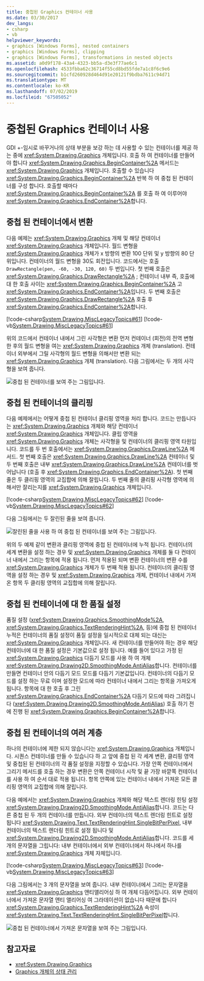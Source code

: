 ```yaml
---
title: 중첩된 Graphics 컨테이너 사용
ms.date: 03/30/2017
dev_langs:
- csharp
- vb
helpviewer_keywords:
- graphics [Windows Forms], nested containers
- graphics [Windows Forms], clipping
- graphics [Windows Forms], transformations in nested objects
ms.assetid: a0d9f178-43a4-4323-bb5a-d3e3f77ae6c1
ms.openlocfilehash: 4533fbba62c36714f55cd8bd55fde7a1c8f6c9e6
ms.sourcegitcommit: b1cfd260928d464d91e20121f9bdba7611c94d71
ms.translationtype: MT
ms.contentlocale: ko-KR
ms.lasthandoff: 07/02/2019
ms.locfileid: "67505052"
---
```

# <a name="using-nested-graphics-containers"></a>중첩된 Graphics 컨테이너 사용
GDI +-임시로 바꾸거나의 상태 부분을 보강 하는 데 사용할 수 있는 컨테이너를 제공 하는 중에 <xref:System.Drawing.Graphics> 개체입니다. 호출 하 여 컨테이너를 만들어야 합니다 <xref:System.Drawing.Graphics.BeginContainer%2A> 메서드는 <xref:System.Drawing.Graphics> 개체입니다. 호출할 수 있습니다 <xref:System.Drawing.Graphics.BeginContainer%2A> 반복 하 여 중첩 된 컨테이너를 구성 합니다. 호출할 때마다 <xref:System.Drawing.Graphics.BeginContainer%2A> 를 호출 하 여 이루어야 <xref:System.Drawing.Graphics.EndContainer%2A>합니다.  
  
## <a name="transformations-in-nested-containers"></a>중첩 된 컨테이너에서 변환  
 다음 예제는 <xref:System.Drawing.Graphics> 개체 및 해당 컨테이너 <xref:System.Drawing.Graphics> 개체입니다. 월드 변형을 <xref:System.Drawing.Graphics> 개체가 x 방향의 변환 100 단위 및 y 방향의 80 단위입니다. 컨테이너의 월드 변형을 30도 회전입니다. 코드에서는 호출 `DrawRectangle(pen, -60, -30, 120, 60)` 두 번입니다. 첫 번째 호출은 <xref:System.Drawing.Graphics.DrawRectangle%2A> ; 컨테이너 내부 즉, 호출에 대 한 호출 사이는 <xref:System.Drawing.Graphics.BeginContainer%2A> 고 <xref:System.Drawing.Graphics.EndContainer%2A>입니다. 두 번째 호출은 <xref:System.Drawing.Graphics.DrawRectangle%2A> 호출 후 <xref:System.Drawing.Graphics.EndContainer%2A>합니다.  
  
 [!code-csharp[System.Drawing.MiscLegacyTopics#61](~/samples/snippets/csharp/VS_Snippets_Winforms/System.Drawing.MiscLegacyTopics/CS/Class1.cs#61)]
 [!code-vb[System.Drawing.MiscLegacyTopics#61](~/samples/snippets/visualbasic/VS_Snippets_Winforms/System.Drawing.MiscLegacyTopics/VB/Class1.vb#61)]  
  
 위의 코드에서 컨테이너 내에서 그린 사각형은 변환 먼저 컨테이너 (회전)의 전역 변형 한 후의 월드 변형을 여는 <xref:System.Drawing.Graphics> 개체 (translation). 컨테이너 외부에서 그릴 사각형의 월드 변형을 의해서만 변환 되는 <xref:System.Drawing.Graphics> 개체 (translation). 다음 그림에서는 두 개의 사각형을 보여 줍니다. 
  
 ![중첩 된 컨테이너를 보여 주는 그림입니다.](./media/using-nested-graphics-containers/nested-containers-illustration.png)  
  
## <a name="clipping-in-nested-containers"></a>중첩 된 컨테이너의 클리핑  
 다음 예제에서는 어떻게 중첩 된 컨테이너 클리핑 영역을 처리 합니다. 코드는 만듭니다는 <xref:System.Drawing.Graphics> 개체와 해당 컨테이너 <xref:System.Drawing.Graphics> 개체입니다. 클립 영역을 <xref:System.Drawing.Graphics> 개체는 사각형을 및 컨테이너의 클리핑 영역 타원입니다. 코드를 두 번 호출에서는 <xref:System.Drawing.Graphics.DrawLine%2A> 메서드. 첫 번째 호출은 <xref:System.Drawing.Graphics.DrawLine%2A> 컨테이너 및 두 번째 호출은 내부 <xref:System.Drawing.Graphics.DrawLine%2A> 컨테이너를 벗어납니다 (호출 후 <xref:System.Drawing.Graphics.EndContainer%2A>). 첫 번째 줄은 두 클리핑 영역의 교집합에 의해 잘립니다. 두 번째 줄의 클리핑 사각형 영역에 의해서만 잘리는지를 <xref:System.Drawing.Graphics> 개체입니다.  
  
 [!code-csharp[System.Drawing.MiscLegacyTopics#62](~/samples/snippets/csharp/VS_Snippets_Winforms/System.Drawing.MiscLegacyTopics/CS/Class1.cs#62)]
 [!code-vb[System.Drawing.MiscLegacyTopics#62](~/samples/snippets/visualbasic/VS_Snippets_Winforms/System.Drawing.MiscLegacyTopics/VB/Class1.vb#62)]  
  
 다음 그림에서는 두 잘린된 줄을 보여 줍니다.
  
 ![잘린된 줄을 사용 하 여 중첩 된 컨테이너를 보여 주는 그림입니다.](./media/using-nested-graphics-containers/nested-container-clipped-lines.png)  
  
 위의 두 예제 같이 변환과 클리핑 영역에 중첩 된 컨테이너에 누적 됩니다. 컨테이너의 세계 변환을 설정 하는 경우 및 <xref:System.Drawing.Graphics> 개체를 둘 다 컨테이너 내에서 그리는 항목에 적용 됩니다. 먼저 적용된 되며 변환 컨테이너의 변환 수를 <xref:System.Drawing.Graphics> 개체가 두 번째 적용 됩니다. 컨테이너의 클리핑 영역을 설정 하는 경우 및 <xref:System.Drawing.Graphics> 개체, 컨테이너 내에서 가져온 항목 두 클리핑 영역의 교집합에 의해 잘립니다.  
  
## <a name="quality-settings-in-nested-containers"></a>중첩 된 컨테이너에 대 한 품질 설정  
 품질 설정 (<xref:System.Drawing.Graphics.SmoothingMode%2A>, <xref:System.Drawing.Graphics.TextRenderingHint%2A>, 등)에 중첩 된 컨테이너 누적은 컨테이너의 품질 설정이 품질 설정을 일시적으로 대체 되는 대신는 <xref:System.Drawing.Graphics> 개체입니다. 새 컨테이너를 만들어야 하는 경우 해당 컨테이너에 대 한 품질 설정은 기본값으로 설정 됩니다. 예를 들어 있다고 가정 된 <xref:System.Drawing.Graphics> 다듬기 모드를 사용 하 여 개체 <xref:System.Drawing.Drawing2D.SmoothingMode.AntiAlias>합니다. 컨테이너를 만들면 컨테이너 안의 다듬기 모드 모드를 다듬기 기본값입니다. 컨테이너의 다듬기 모드를 설정 하는 무료 이며 설정한 모드에 따라 컨테이너 내에서 그리는 항목을 가져오게 됩니다. 항목에 대 한 호출 후 그린 <xref:System.Drawing.Graphics.EndContainer%2A> 다듬기 모드에 따라 그려집니다 (<xref:System.Drawing.Drawing2D.SmoothingMode.AntiAlias>) 호출 하기 전에 진행 된 <xref:System.Drawing.Graphics.BeginContainer%2A>합니다.  
  
## <a name="several-layers-of-nested-containers"></a>중첩 된 컨테이너의 여러 계층  
 하나의 컨테이너에 제한 되지 않습니다는 <xref:System.Drawing.Graphics> 개체입니다. 시퀀스 컨테이너를 만들 수 있습니다 하 고 앞에 중첩 된 각 세계 변환, 클리핑 영역 및 중첩된 된 컨테이너의 각 품질 설정을 지정할 수 있습니다. 가장 안쪽 컨테이너에서 그리기 메서드를 호출 하는 경우 변환은 안쪽 컨테이너 시작 및 끝 가장 바깥쪽 컨테이너를 사용 하 여 순서 대로 적용 됩니다. 항목 안쪽에 있는 컨테이너 내에서 가져온 모든 클리핑 영역의 교집합에 의해 잘립니다.  
  
 다음 예에서는 <xref:System.Drawing.Graphics> 개체와 해당 텍스트 렌더링 힌팅 설정 <xref:System.Drawing.Drawing2D.SmoothingMode.AntiAlias>합니다. 코드는 다른 중첩 된 두 개의 컨테이너를 만듭니다. 외부 컨테이너의 텍스트 렌더링 힌트로 설정 됩니다 <xref:System.Drawing.Text.TextRenderingHint.SingleBitPerPixel>, 내부 컨테이너의 텍스트 렌더링 힌트로 설정 됩니다 및 <xref:System.Drawing.Drawing2D.SmoothingMode.AntiAlias>합니다. 코드를 세 개의 문자열을 그립니다: 내부 컨테이너에서 외부 컨테이너에서 하나에서 하나를 <xref:System.Drawing.Graphics> 개체 자체입니다.  
  
 [!code-csharp[System.Drawing.MiscLegacyTopics#63](~/samples/snippets/csharp/VS_Snippets_Winforms/System.Drawing.MiscLegacyTopics/CS/Class1.cs#63)]
 [!code-vb[System.Drawing.MiscLegacyTopics#63](~/samples/snippets/visualbasic/VS_Snippets_Winforms/System.Drawing.MiscLegacyTopics/VB/Class1.vb#63)]  
  
 다음 그림에서는 3 개의 문자열을 보여 줍니다. 내부 컨테이너에서 그리는 문자열을 <xref:System.Drawing.Graphics> 앤티앨리어싱 하 여 개체 다듬어집니다. 외부 컨테이너에서 가져온 문자열 앤티 앨리어싱 여 그라데이션이 없습니다 때문에 합니다 <xref:System.Drawing.Graphics.TextRenderingHint%2A> 속성이 <xref:System.Drawing.Text.TextRenderingHint.SingleBitPerPixel>합니다.  
  
 ![중첩 된 컨테이너에서 가져온 문자열을 보여 주는 그림입니다.](./media/using-nested-graphics-containers/nested-containers-three-strings.png)  
  
## <a name="see-also"></a>참고자료

- <xref:System.Drawing.Graphics>
- [Graphics 개체의 상태 관리](managing-the-state-of-a-graphics-object.md)
